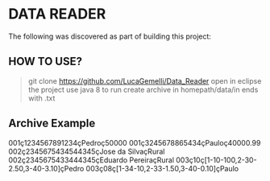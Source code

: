 # DATA READER
The following was discovered as part of building this project:

## HOW TO USE?
 > git clone https://github.com/LucaGemelli/Data_Reader
 > open in eclipse the project
 > use java 8 to run
 > create archive in homepath/data/in ends with .txt

## Archive Example  
  001ç1234567891234çPedroç50000
  001ç3245678865434çPauloç40000.99
  002ç2345675434544345çJose da SilvaçRural
  002ç2345675433444345çEduardo PereiraçRural
  003ç10ç[1-10-100,2-30-2.50,3-40-3.10]çPedro
  003ç08ç[1-34-10,2-33-1.50,3-40-0.10]çPaulo
